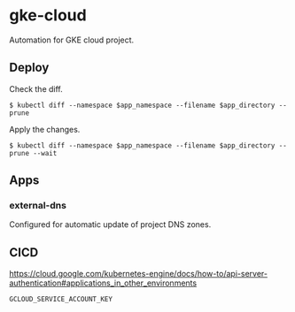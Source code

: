 # gke-cloud

Automation for GKE cloud project.

## Deploy

Check the diff.

    $ kubectl diff --namespace $app_namespace --filename $app_directory --prune

Apply the changes.

    $ kubectl diff --namespace $app_namespace --filename $app_directory --prune --wait

## Apps

### external-dns

Configured for automatic update of project DNS zones.

## CICD

https://cloud.google.com/kubernetes-engine/docs/how-to/api-server-authentication#applications_in_other_environments

`GCLOUD_SERVICE_ACCOUNT_KEY`
